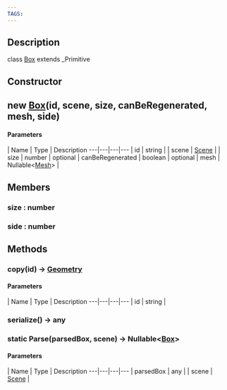 ```yaml
---
TAGS:
---
```

## Description

class [Box](/classes/3.1/Box) extends _Primitive



## Constructor

## new [Box](/classes/3.1/Box)(id, scene, size, canBeRegenerated, mesh, side)



#### Parameters
 | Name | Type | Description
---|---|---|---
 | id | string | 
 | scene | [Scene](/classes/3.1/Scene) | 
 | size | number | 
optional | canBeRegenerated | boolean | 
optional | mesh | Nullable&lt;[Mesh](/classes/3.1/Mesh)&gt; | 
## Members

### size : number



### side : number



## Methods

### copy(id) &rarr; [Geometry](/classes/3.1/Geometry)



#### Parameters
 | Name | Type | Description
---|---|---|---
 | id | string | 

### serialize() &rarr; any


### static Parse(parsedBox, scene) &rarr; Nullable&lt;[Box](/classes/3.1/Box)&gt;



#### Parameters
 | Name | Type | Description
---|---|---|---
 | parsedBox | any | 
 | scene | [Scene](/classes/3.1/Scene) | 
